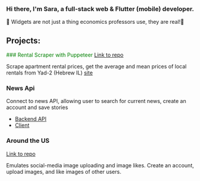 ### Hi there, I'm Sara, a full-stack web & Flutter (mobile) developer. 
🦄 Widgets are not just a thing economics professors use, they are real!🦄 

## Projects:

<font color="green"> ### Rental Scraper with Puppeteer </font>
[Link to repo](https://github.com/SaraW011/Yad-2-Puppeteer-Rental-Scraper/edit/main/README.md)

Scrape apartment rental prices, get the average and mean prices of local rentals from Yad-2 (Hebrew IL) [site](https://www.yad2.co.il/realestate/rent)

### News Api 
Connect to news API, allowing user to search for current news, create an account and save stories

- [Backend API](https://github.com/SaraW011/news-explorer-api)
- [Client](https://github.com/SaraW011/news-explorer-frontend)

### Around the US
[Link to repo](https://github.com/SaraW011/FULLSTACK-REACT-api-final-site-sprint-15)

 Emulates social-media image uploading and image likes. Create an account, upload images, and like images of other users. 

